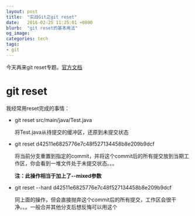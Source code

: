 ```yaml
---
layout: post
title:  "实战Git之git reset"
date:   2016-02-25 11:25:01 +0800
blurb:  "git reset的基本用法"
og_image:
categories: tech
tags:
- git
---
```


今天再来git reset专题。[官方文档]

# git reset

我经常用reset完成的事情：

- git reset src/main/java/Test.java

    将Test.java从待提交的缓冲区，还原到未提交状态

- git reset d42511e6825776e7c48f527134458b8e209b9dcf

    将当前分支重置到指定的commit，并将这个commit后的所有提交放到当期工作区，你会看到一堆文件处于未提交状态。。。

    **注：此操作相当于加上了--mixed参数**

- git reset --hard d42511e6825776e7c48f527134458b8e209b9dcf

    同上面的操作，但会直接抛弃这个commit后的所有提交，工作区会很干净。。。一般合并其他分支后想反悔可以用这个



[官方文档]: https://git-scm.com/docs/git-reset
